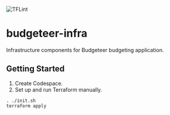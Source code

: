 ![TFLint](https://github.com/dfar-io/budgeteer-infra/actions/workflows/tflint.yml/badge.svg)

# budgeteer-infra

Infrastructure components for Budgeteer budgeting application.

## Getting Started

1. Create Codespace.
2. Set up and run Terraform manually.
```
. ./init.sh
terraform apply
```